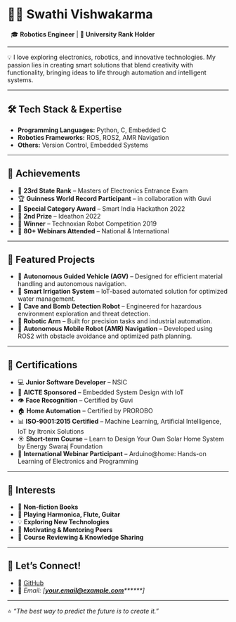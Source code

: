 # 👩‍💻 **Swathi Vishwakarma**

       🎓 **Robotics Engineer** | 🏅 **University Rank Holder**

---

💡 I love exploring electronics, robotics, and innovative technologies. My passion lies in creating smart solutions that blend creativity with functionality, bringing ideas to life through automation and intelligent systems.

---

## 🛠️ **Tech Stack & Expertise**

- **Programming Languages:** Python, C, Embedded C
- **Robotics Frameworks:** ROS, ROS2, AMR Navigation
- **Others:** Version Control, Embedded Systems

---

## 🌟 **Achievements**

- 🏅 **23rd State Rank** – Masters of Electronics Entrance Exam
- 🏆 **Guinness World Record Participant** – in collaboration with Guvi
- 🥇 **Special Category Award** – Smart India Hackathon 2022
- 🥈 **2nd Prize** – Ideathon 2022
- 🤖 **Winner** – Technoxian Robot Competition 2019
- 📖 **80+ Webinars Attended** – National & International

---

## 📁 **Featured Projects**

- 🚗 **Autonomous Guided Vehicle (AGV)** – Designed for efficient material handling and autonomous navigation.
- 🌾 **Smart Irrigation System** – IoT-based automated solution for optimized water management.
- 🤖 **Cave and Bomb Detection Robot** – Engineered for hazardous environment exploration and threat detection.
- 🦿 **Robotic Arm** – Built for precision tasks and industrial automation.
- 🦾 **Autonomous Mobile Robot (AMR) Navigation** – Developed using ROS2 with obstacle avoidance and optimized path planning.

---

## 📖 **Certifications**

- 💻 **Junior Software Developer** – NSIC
- 📡 **AICTE Sponsored** – Embedded System Design with IoT
- 👁️ **Face Recognition** – Certified by Guvi
- 🏠 **Home Automation** – Certified by PROROBO
- 📊 **ISO-9001:2015 Certified** – Machine Learning, Artificial Intelligence, IoT by Itronix Solutions
- ☀️ **Short-term Course** – Learn to Design Your Own Solar Home System by Energy Swaraj Foundation
- 🔌 **International Webinar Participant** – Arduino\@home: Hands-on Learning of Electronics and Programming

---

## 🎯 **Interests**

- 📘 **Non-fiction Books**
- 🎵 **Playing Harmonica, Flute, Guitar**
- 💡 **Exploring New Technologies**
- 🌟 **Motivating & Mentoring Peers**
- 📝 **Course Reviewing & Knowledge Sharing**

---

## 🤝 **Let’s Connect!**

- 📂 [GitHub](https://github.com/jaanu-11)
- 📧 *Email: [****[your.email@example.com](mailto\:your.email@example.com)****\*\*\*\*\*\*]*

---

⭐ *“The best way to predict the future is to create it.”*

